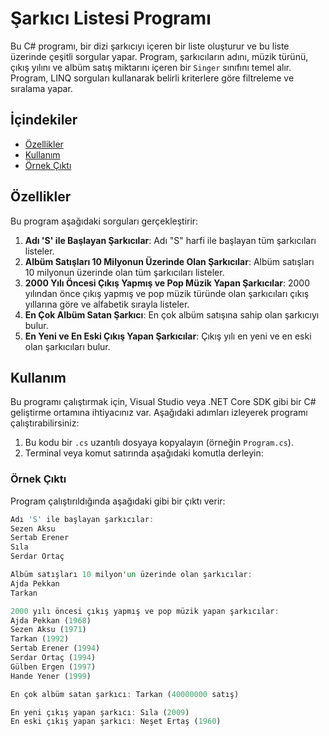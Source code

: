 # Şarkıcı Listesi Programı

Bu C# programı, bir dizi şarkıcıyı içeren bir liste oluşturur ve bu liste üzerinde çeşitli sorgular yapar. Program, şarkıcıların adını, müzik türünü, çıkış yılını ve albüm satış miktarını içeren bir `Singer` sınıfını temel alır. Program, LINQ sorguları kullanarak belirli kriterlere göre filtreleme ve sıralama yapar.

## İçindekiler
- [Özellikler](#özellikler)
- [Kullanım](#kullanım)
- [Örnek Çıktı](#örnek-çıktı)

## Özellikler

Bu program aşağıdaki sorguları gerçekleştirir:

1. **Adı 'S' ile Başlayan Şarkıcılar**: Adı "S" harfi ile başlayan tüm şarkıcıları listeler.
2. **Albüm Satışları 10 Milyonun Üzerinde Olan Şarkıcılar**: Albüm satışları 10 milyonun üzerinde olan tüm şarkıcıları listeler.
3. **2000 Yılı Öncesi Çıkış Yapmış ve Pop Müzik Yapan Şarkıcılar**: 2000 yılından önce çıkış yapmış ve pop müzik türünde olan şarkıcıları çıkış yıllarına göre ve alfabetik sırayla listeler.
4. **En Çok Albüm Satan Şarkıcı**: En çok albüm satışına sahip olan şarkıcıyı bulur.
5. **En Yeni ve En Eski Çıkış Yapan Şarkıcılar**: Çıkış yılı en yeni ve en eski olan şarkıcıları bulur.

## Kullanım

Bu programı çalıştırmak için, Visual Studio veya .NET Core SDK gibi bir C# geliştirme ortamına ihtiyacınız var. Aşağıdaki adımları izleyerek programı çalıştırabilirsiniz:

1. Bu kodu bir `.cs` uzantılı dosyaya kopyalayın (örneğin `Program.cs`).
2. Terminal veya komut satırında aşağıdaki komutla derleyin:

### Örnek Çıktı
Program çalıştırıldığında aşağıdaki gibi bir çıktı verir:

```rust
Adı 'S' ile başlayan şarkıcılar:
Sezen Aksu
Sertab Erener
Sıla
Serdar Ortaç

Albüm satışları 10 milyon'un üzerinde olan şarkıcılar:
Ajda Pekkan
Tarkan

2000 yılı öncesi çıkış yapmış ve pop müzik yapan şarkıcılar:
Ajda Pekkan (1968)
Sezen Aksu (1971)
Tarkan (1992)
Sertab Erener (1994)
Serdar Ortaç (1994)
Gülben Ergen (1997)
Hande Yener (1999)

En çok albüm satan şarkıcı: Tarkan (40000000 satış)

En yeni çıkış yapan şarkıcı: Sıla (2009)
En eski çıkış yapan şarkıcı: Neşet Ertaş (1960)
```
